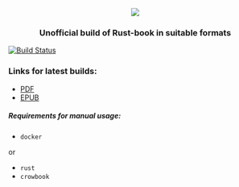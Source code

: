 <p align="center">
    <a href="https://doc.rust-lang.org/book/">
        <img src="https://www.rust-lang.org/logos/rust-logo-blk.svg">
    </a>
</p>

<h3 align="center">Unofficial build of Rust-book in suitable formats</h2>

[![Build Status](https://travis-ci.org/sadkovoy/rustbook.svg?branch=master)](https://travis-ci.org/sadkovoy/rustbook)

### Links for latest builds:
- [PDF](https://www.dropbox.com/s/c0zdl1fflg4buc9/rustbook.pdf?dl=0)
- [EPUB](https://www.dropbox.com/s/nxxofnzw41ro6t8/rustbook.epub?dl=0)

##### Requirements for manual usage:
 - `docker`
 
 or
 - `rust`
 - `crowbook`
